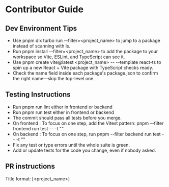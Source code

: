 # Contributor Guide

## Dev Environment Tips
- Use pnpm dlx turbo run <task> --filter=<project_name> to jump to a package instead of scanning with ls.
- Run pnpm install --filter=<project_name> <package> to add the package to your workspace so Vite, ESLint, and TypeScript can see it.
- Use pnpm create vite@latest <project_name> -- --template react-ts to spin up a new React + Vite package with TypeScript checks ready.
- Check the name field inside each package's package.json to confirm the right name—skip the top-level one.

## Testing Instructions
- Run pnpm run lint either in frontend or backend
- Run pnpm run test either in frontend or backend
- The commit should pass all tests before you merge.
- On frontend : To focus on one step, add the Vitest pattern: pnpm --filter frontend run test -- -t "<test name>".
- On backend : To focus on one step, run pnpm --filter backend run test -- -t "<nom du test>"
- Fix any test or type errors until the whole suite is green.
- Add or update tests for the code you change, even if nobody asked.

## PR instructions
Title format: [<project_name>] <Title>

x